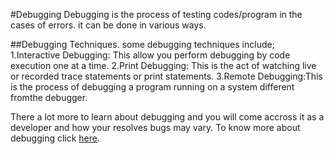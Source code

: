 #Debugging 
Debugging is the process of testing codes/program in the cases of errors. it can be done in various ways.

##Debugging Techniques.
some debugging techniques include;
1.Interactive Debugging: This allow you perform debugging by code execution one at a time.
2.Print Debugging: This is the act of watching live or recorded trace statements or print statements.
3.Remote Debugging:This is the process of debugging a program running on a system different fromthe debugger.

There a lot more to learn about debugging and you will come accross it as a developer and how your resolves bugs may vary. To know more about debugging click [here](https://en.m.wikipedia.org/wiki/Debugging).
